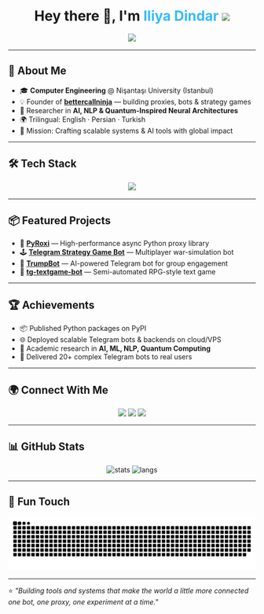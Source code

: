 <h1 align="center">
  Hey there 👋, I'm <span style="color:#36BCF7">Iliya Dindar</span>
  <img src="https://media.giphy.com/media/hvRJCLFzcasrR4ia7z/giphy.gif" width="35"/>
</h1>

<p align="center">
  <a href="https://github.com/bettercallninja">
    <img src="https://readme-typing-svg.herokuapp.com?color=36BCF7&center=true&vCenter=true&lines=Founder+%40bettercallninja;Python+%7C+AI+%7C+Telegram+Bots;Networking+%7C+Game+Backends;Always+Building+Something+Cool+🚀" />
  </a>
</p>

---

## 🥷 About Me
- 🎓 **Computer Engineering** @ Nişantaşı University (Istanbul)  
- 💡 Founder of **[bettercallninja](https://github.com/bettercallninja)** — building proxies, bots & strategy games  
- 🧠 Researcher in **AI, NLP & Quantum-Inspired Neural Architectures**  
- 🌍 Trilingual: English · Persian · Turkish  
- 🎯 Mission: Crafting scalable systems & AI tools with global impact  

---

## 🛠 Tech Stack
<p align="center">
  <img src="https://skillicons.dev/icons?i=python,cpp,cs,fastapi,django,react,postgres,redis,docker,linux,shell,nginx,tensorflow,pytorch&theme=dark" />
</p>

---

## 📦 Featured Projects
- 🔌 [**PyRoxi**](https://github.com/bettercallninja/pyroxi) — High-performance async Python proxy library  
- 🕹 [**Telegram Strategy Game Bot**](https://github.com/bettercallninja/Telegram-Strategic-GameBot) — Multiplayer war-simulation bot  
- 🤖 [**TrumpBot**](https://github.com/bettercallninja/TrumpBot) — AI-powered Telegram bot for group engagement  
- 📜 [**tg-textgame-bot**](https://github.com/bettercallninja/tg-textgame-bot) — Semi-automated RPG-style text game  

---

## 🏆 Achievements
- 📦 Published Python packages on PyPI  
- 🌐 Deployed scalable Telegram bots & backends on cloud/VPS  
- 📝 Academic research in **AI, ML, NLP, Quantum Computing**  
- 💼 Delivered 20+ complex Telegram bots to real users  

---

## 🌍 Connect With Me
<p align="center">
  <a href="https://t.me/bettercallninja"><img src="https://img.shields.io/badge/Telegram-2CA5E0?style=for-the-badge&logo=telegram&logoColor=white"/></a>
  <a href="https://linkedin.com/in/iliya-dindar-a4575b152"><img src="https://img.shields.io/badge/LinkedIn-0077B5?style=for-the-badge&logo=linkedin&logoColor=white"/></a>
  <a href="https://github.com/bettercallninja"><img src="https://img.shields.io/badge/GitHub-100000?style=for-the-badge&logo=github&logoColor=white"/></a>
</p>

---

## 📊 GitHub Stats
<p align="center">
  <img src="https://github-readme-stats.vercel.app/api?username=bettercallninja&show_icons=true&theme=radical" alt="stats" height="180"/>
  <img src="https://github-readme-stats.vercel.app/api/top-langs/?username=bettercallninja&layout=compact&theme=radical" alt="langs" height="180"/>
</p>

---

## 🐍 Fun Touch
<p align="center">
  <img src="https://github.com/Platane/snk/raw/output/github-contribution-grid-snake.svg" alt="snake animation" />
</p>

---

⭐️ *"Building tools and systems that make the world a little more connected one bot, one proxy, one experiment at a time."*
